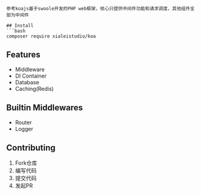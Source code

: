 ```# koa-php
参考koajs基于swoole开发的PHP web框架，核心只提供中间件功能和请求调度，其他组件全部为中间件

## Install
```bash
composer require xialeistudio/koa
```

## Features
+ Middleware
+ DI Container
+ Database
+ Caching(Redis)

## Builtin Middlewares
+ Router
+ Logger

## Contributing

1. Fork仓库
2. 编写代码
3. 提交代码
4. 发起PR